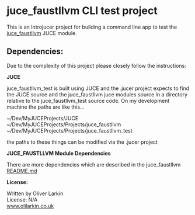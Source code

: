 # juce_faustllvm CLI test project

This is an Introjucer project for building a command line app to test the [juce_faustllvm](https://github.com/olilarkin/juce_faustllvm) JUCE module. 

## Dependencies:

Due to the complexity of this project please closely follow the instructions:

**JUCE**

juce_faustllvm_test is built using JUCE and the .jucer project expects to find the JUCE source and the juce_faustllvm juce modules source in a directory relative to the juce_faustllvm_test source code. On my development machine the paths are like this...

~/Dev/MyJUCEProjects/JUCE  
~/Dev/MyJUCEProjects/Projects/juce_faustllvm  
~/Dev/MyJUCEProjects/Projects/juce_faustllvm_test  

the paths to these things can be modified via the .jucer project

**JUCE_FAUSTLLVM Module Dependencies**

There are more dependencies which are described in the juce_faustllvm [README.md](https://github.com/olilarkin/juce_faustllvm)

**License:**

  Written by Oliver Larkin  
  License: N/A  
  www.olilarkin.co.uk
